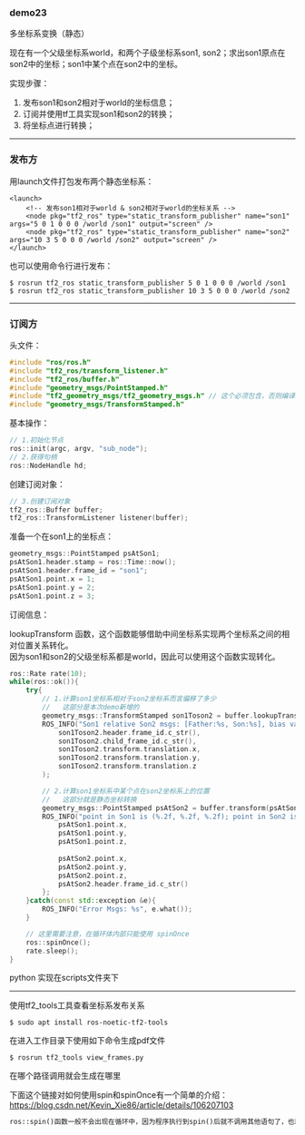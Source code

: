### demo23

多坐标系变换（静态）

现在有一个父级坐标系world，和两个子级坐标系son1, son2；求出son1原点在son2中的坐标；son1中某个点在son2中的坐标。

实现步骤：
1. 发布son1和son2相对于world的坐标信息；
2. 订阅并使用tf工具实现son1和son2的转换；
3. 将坐标点进行转换；

----

### 发布方

用launch文件打包发布两个静态坐标系：
```launch
<launch>
	<!-- 发布son1相对于world & son2相对于world的坐标关系 -->
	<node pkg="tf2_ros" type="static_transform_publisher" name="son1" args="5 0 1 0 0 0 /world /son1" output="screen" />
	<node pkg="tf2_ros" type="static_transform_publisher" name="son2" args="10 3 5 0 0 0 /world /son2" output="screen" />
</launch>
```

也可以使用命令行进行发布：
```shell
$ rosrun tf2_ros static_transform_publisher 5 0 1 0 0 0 /world /son1
$ rosrun tf2_ros static_transform_publisher 10 3 5 0 0 0 /world /son2
```

-----

### 订阅方

头文件：
```cpp
#include "ros/ros.h"
#include "tf2_ros/transform_listener.h"
#include "tf2_ros/buffer.h"
#include "geometry_msgs/PointStamped.h"
#include "tf2_geometry_msgs/tf2_geometry_msgs.h" // 这个必须包含，否则编译报错
#include "geometry_msgs/TransformStamped.h"
```

基本操作：
```cpp
// 1.初始化节点
ros::init(argc, argv, "sub_node");
// 2.获得句柄
ros::NodeHandle hd;
```

创建订阅对象：
```cpp
// 3.创建订阅对象
tf2_ros::Buffer buffer;
tf2_ros::TransformListener listener(buffer);
```

准备一个在son1上的坐标点：
```cpp
geometry_msgs::PointStamped psAtSon1;
psAtSon1.header.stamp = ros::Time::now();
psAtSon1.header.frame_id = "son1";
psAtSon1.point.x = 1;
psAtSon1.point.y = 2;
psAtSon1.point.z = 3;
```

订阅信息：

lookupTransform 函数，这个函数能够借助中间坐标系实现两个坐标系之间的相对位置关系转化。  
因为son1和son2的父级坐标系都是world，因此可以使用这个函数实现转化。
```cpp
ros::Rate rate(10);
while(ros::ok()){
	try{
		// 1.计算son1坐标系相对于son2坐标系而言偏移了多少
		//   这部分是本次demo新增的
		geometry_msgs::TransformStamped son1Toson2 = buffer.lookupTransform("son2", "son1", ros::Time(0));
		ROS_INFO("Son1 relative Son2 msgs: [Father:%s, Son:%s], bias value (%.2f, %.2f, %.2f)",
			son1Toson2.header.frame_id.c_str(),
			son1Toson2.child_frame_id.c_str(),
			son1Toson2.transform.translation.x,
			son1Toson2.transform.translation.y,
			son1Toson2.transform.translation.z
		);

		// 2.计算son1坐标系中某个点在son2坐标系上的位置
		//   这部分就是静态坐标转换
		geometry_msgs::PointStamped psAtSon2 = buffer.transform(psAtSon1, "son2");
		ROS_INFO("point in Son1 is (%.2f, %.2f, %.2f); point in Son2 is (%.2f, %.2f, %.2f), relative system is: %s",
			psAtSon1.point.x, 
			psAtSon1.point.y,
			psAtSon1.point.z,
				
			psAtSon2.point.x,
			psAtSon2.point.y,
			psAtSon2.point.z,
			psAtSon2.header.frame_id.c_str()
		};
	}catch(const std::exception &e){
		ROS_INFO("Error Msgs: %s", e.what());
	}

	// 这里需要注意，在循环体内部只能使用 spinOnce
	ros::spinOnce();
	rate.sleep();
}
```


python 实现在scripts文件夹下

------

使用tf2_tools工具查看坐标系发布关系
```shell
$ sudo apt install ros-noetic-tf2-tools
```

在进入工作目录下使用如下命令生成pdf文件
```shell
$ rosrun tf2_tools view_frames.py
```
在哪个路径调用就会生成在哪里


下面这个链接对如何使用spin和spinOnce有一个简单的介绍：
https://blog.csdn.net/Kevin_Xie86/article/details/106207103

```txt
ros::spin()函数一般不会出现在循环中，因为程序执行到spin()后就不调用其他语句了，也就是说该循环没有任何意义，还有就是spin()函数后面一定不能有其他语句(return 0 除外)，有也是白搭，不会执行的。ros::spinOnce()的用法相对来说很灵活，但往往需要考虑调用消息的时机，调用频率，以及消息池的大小，这些都要根据现实情况协调好，不然会造成数据丢包或者延迟的错误。
```

